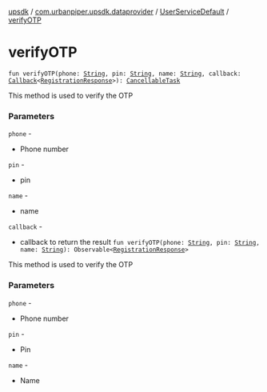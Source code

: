 [upsdk](../../index.md) / [com.urbanpiper.upsdk.dataprovider](../index.md) / [UserServiceDefault](index.md) / [verifyOTP](./verify-o-t-p.md)

# verifyOTP

`fun verifyOTP(phone: `[`String`](https://kotlinlang.org/api/latest/jvm/stdlib/kotlin/-string/index.html)`, pin: `[`String`](https://kotlinlang.org/api/latest/jvm/stdlib/kotlin/-string/index.html)`, name: `[`String`](https://kotlinlang.org/api/latest/jvm/stdlib/kotlin/-string/index.html)`, callback: `[`Callback`](../-callback/index.md)`<`[`RegistrationResponse`](../../com.urbanpiper.upsdk.model.networkresponse/-registration-response/index.md)`>): `[`CancellableTask`](../-cancellable-task/index.md)

This method is used to verify the OTP

### Parameters

`phone` -
* Phone number

`pin` -
* pin

`name` -
* name

`callback` -
* callback to return the result
`fun verifyOTP(phone: `[`String`](https://kotlinlang.org/api/latest/jvm/stdlib/kotlin/-string/index.html)`, pin: `[`String`](https://kotlinlang.org/api/latest/jvm/stdlib/kotlin/-string/index.html)`, name: `[`String`](https://kotlinlang.org/api/latest/jvm/stdlib/kotlin/-string/index.html)`): Observable<`[`RegistrationResponse`](../../com.urbanpiper.upsdk.model.networkresponse/-registration-response/index.md)`>`

This method is used to verify the OTP

### Parameters

`phone` -
* Phone number

`pin` -
* Pin

`name` -
* Name
